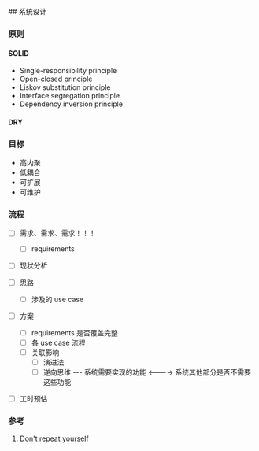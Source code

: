 ﻿﻿﻿## 系统设计



### 原则

#### SOLID

- Single-responsibility principle
- Open-closed principle
- Liskov substitution principle
- Interface segregation principle
- Dependency inversion principle

#### DRY



### 目标

- 高内聚
- 低耦合
- 可扩展
- 可维护



### 流程

- [ ] 需求、需求、需求！！！
  - [ ] requirements
- [ ] 现状分析
- [ ] 思路
  - [ ] 涉及的 use case
- [ ] 方案
  - [ ] requirements 是否覆盖完整
  - [ ] 各 use case 流程
  - [ ] 关联影响
    - [ ] 演进法
    - [ ] 逆向思维 --- 系统需要实现的功能  <----> 系统其他部分是否不需要这些功能
- [ ] 工时预估



### 参考

1. [Don't repeat yourself](https://en.wikipedia.org/wiki/Don%27t_repeat_yourself)